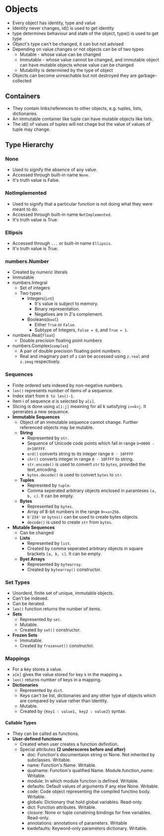 # Objects
-	Every object has identity, type and value
-	Identity never changes, id() is used to get identity
-	type determines behaviour and state of the object, type() is used to get type
-	Object's type can't be changed, it can but not advised
-	Depending on value changes or not objects can be of two types
	-	Mutable - whose value can be changed
	-	Immutable - whose value cannot be changed, and immutable object can have mutable objects whose value can be changed
	-	Mutability is determined by the type of object
-	Objects can become unreachable but not destroyed they are garbage-collected

## Containers
- They contain links/references to other objects, e.g. tuples, lists, dictionaries.
- An immutable container like tuple can have mutable objects like lists.
- The id() of values of tuples will not chage but the value of values of tuple may change.

## Type Hierarchy
### None
- Used to signify the absence of any value.
- Accessed through built-in name `None`.
- It's truth value is False.
### NotImplemented
- Used to signify that a particular function is not doing what they were meant to do.
- Accessed through built-in name `NotImplemented`.
- It's truth value is True.
### Ellipsis
- Accessed through `...` or built-in name `Ellipsis`.
- It's truth value is True.
### numbers.Number
- Created by numeric literals
- Immutable
- numbers.Integral
  - Set of integers
  - Two types
    - Integers(`int`)
      - It's value is subject to memory.
      - Binary representation.
      - Negatives are in 2's complement.
    - Booleans(`bool`)
      - Either `True` or `False`.
      - Subtype of Integers, `False = 0`, and `True = 1`.
- numbers.Real(`float`)
  - Double precision floating point numbers
- numbers.Complex(`complex`)
  - A pair of double precision floating point numbers.
  - Real and imaginary part of `z` can be accessed using `z.real` and `z.imag` respectively.
### Sequences
- Finite ordered sets indexed by non-negative numbers.
- `len()` represents number of items of a sequence.
- Index start from `0 to len()-1`.
- Item *i* of sequence *a* is selected by `a[i]`.
- Slicing is done using `a[i:j]` meaining for all k satisfying `i<=k<j`. It generates a new sequence.
- **Immutable Sequences**
  - Object of an immutable sequence cannot change. Further referenced objects may be mutable.
  - **String**
    - Represented by `str`.
    - Sequence of Unicode code points which fall in range `U+0000 - U+10FFFF`.
    - `ord()` converts string to its integer range `0 - 10FFFF`
    - `chr()` converts integer in range `0 - 10FFFF` to string.
    - `str.encode()` is used to convert `str` to `bytes`, provided the text_encoding.
    - `bytes.decode()` is used to convert `bytes` to `str`.
  - **Tuples**
    - Represnted by `tuple`.
    - Comma seperated arbitrary objects enclosed in paranteses `(a, b, c)`. It can be empty.
  - **Bytes**
    - Represented by `bytes`.
    - Array of 8-bit numbers in the range `0<=x<256`.
    - `b'234'` or `bytes()` can be used to create bytes objects.
    - `decode()` is used to create `str` from `bytes`.
- **Mutable Sequences**
  - Can be changed
  - **Lists**
    - Represented by `list`.
    - Created by comma seperated arbitrary objects in square brackets `[a, b, c]`. It can be empty.
  - **Byet Arrays**
    - Represented by `bytearray`.
    - Created by `bytearray()` constructor.
### Set Types
- Unorderd, finite set of unique, immutable objects.
- Can't be indexed.
- Can be iterated.
- `len()` function returns the number of items.
- **Sets**
  - Represented by `set`.
  - Mutable.
  - Created by `set()` constructor.
- **Frozen Sets**
  - Immutable.
  - Created by `frozenset()` constructor.
### Mappings
- For a key stores a value.
- `a[k]` gives the value stored for key `k` in the mapping `a`.
- `len()` returns number of keys in a mapping.
- **Dictionaries**
  - Represented by `dict`.
  - Keys can't be list, dictionaries and any other type of objects which are compared by value rather than identity.
  - Mutable.
  - Created by `{Key1 : value1, key2 : value2}` syntax.
#### Callable Types
- They can be called as functions.
- **User-defined functions**
  - Created when user creates a function definition.
  - Special attributes **(2 underscores before and after)**
    - doc: Function's documentaion string or None. Not inherited by subclasses. Writable.
    - name: Function's Name. Writable.
    - qualname: Function's qualified Name. Module.function_name. Writable.
    - module: In which module function is defined. Writable.
    - defaults: Default values of arguments if any else None. Writable.
    - code: Code object representing the compiled functino body. Writable.
    - globals: Dictionary that hold global variables. Read-only.
    - dict: Function attributes. Writable.
    - closure: None or tuple conatining bindings for free variables. Read-only.
    - annotations: annotations of parameters. Writable
    - kwdefaults: Keyword-only parameters dictionary. Writable.
